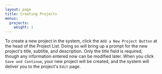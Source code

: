 ```yaml
---
layout: page
title: Creating Projects
menus:
  projects:
    weight: 1
---
```


To create a new project in the system, click the `Add a New Project Button` at the head of the Project List. Doing so will bring up a prompt for the new project's title, subtitle, and description. Only the title field is required, though any information entered now can be modified later. When you click `Save and Continue`, your new project will be created, and the system will deliver you to the project's `Edit` page.
